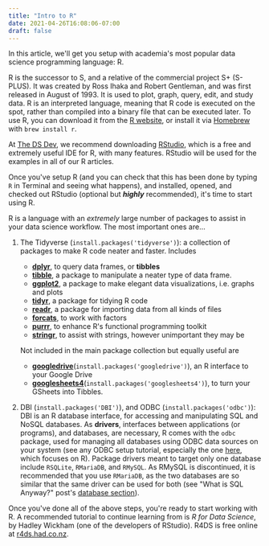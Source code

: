 ```yaml
---
title: "Intro to R"
date: 2021-04-26T16:08:06-07:00
draft: false
---
```


In this article, we'll get you setup with academia's most popular data science programming language: R.

R is the successor to S, and a relative of the commercial project S+ (S-PLUS). It was created by Ross Ihaka and Robert Gentleman, and was first released in August of 1993. It is used to plot, graph, query, edit, and study data. R is an interpreted language, meaning that R code is executed on the spot, rather than compiled into a binary file that can be executed later. To use R, you can download it from the [R website](https://www.r-project.org), or install it via [Homebrew](https://k-explorer.github.io/posts/getting-started-with-homebrew) with `brew install r`.

At [The DS Dev](https://k-explorer.github.io/blog), we recommend downloading [RStudio](https://rstudio.com/products/rstudio/download/%23download), which is a free and extremely useful IDE for R, with many features. RStudio will be used for the examples in all of our R articles.

Once you've setup R (and you can check that this has been done by typing `R` in Terminal and seeing what happens), and installed, opened, and checked out RStudio (optional but **_highly_** recommended), it's time to start using R. 

R is a language with an _extremely_ large number of packages to assist in your data science workflow. The most important ones are…

1. The Tidyverse (`install.packages('tidyverse')`): a collection of packages to make R code neater and faster. Includes 
    - [**dplyr**](https://dplyr.tidyverse.org/), to query data frames, or **tibbles**
    - [**tibble**](https://tibble.tidyverse.org), a package to manipulate a neater type of data frame.
    - [**ggplot2**](https://ggplot2.tidyverse.org), a package to make elegant data visualizations, i.e. graphs and plots
    - [**tidyr**](https://tidyr.tidyverse.org), a package for tidying R code
    - [**readr**](https://readr.tidyverse.org), a package for importing data from all kinds of files
    - [**forcats**](https://forcats.tidyverse.org), to work with factors
    - [**purrr**](https://purrr.tidyverse.org), to enhance R's functional programming toolkit
    - [**stringr**](https://stringr.tidyverse.org), to assist with strings, however unimportant they may be
    
    Not included in the main package collection but equally useful are 
    - [**googledrive**](https://googledrive.tidyverse.org)(`install.packages('googledrive')`), an R interface to your Google Drive
    - [**googlesheets4**](https://googlesheets4.tidyverse.org)(`install.packages('googlesheets4')`), to turn your GSheets into Tibbles.
    
2. DBI (`install.packages('DBI')`), and ODBC (`install.packages('odbc')`): DBI is an R database interface, for accessing and manipulating SQL and NoSQL databases. As **drivers**, interfaces between applications (or programs), and databases, are necessary, R comes with the  `odbc` package, used for managing all databases using ODBC data sources on your system (see any ODBC setup tutorial, especially the one [here](https://db.rstudio.com/best-practices/drivers/), which focuses on R). Package drivers meant to target only one database include `RSQLite`, `RMariaDB`, and `RMySQL`. As RMySQL is discontinued, it is recommended that you use `RMariaDB`, as the two databases are so similar that the same driver can be used for both (see "What is SQL Anyway?" post's [database section](/blog/posts/what-is-sql-anyway#sql-libraries)).

Once you've done all of the above steps, you're ready to start working with R. A recommended tutorial to continue learning from is _R for Data Science_, by Hadley Wickham (one of the developers of RStudio). R4DS is free online at [r4ds.had.co.nz](https://r4ds.had.co.nz).
    
